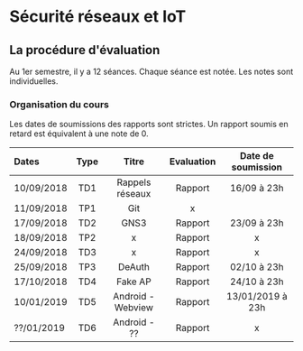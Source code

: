 # Sécurité réseaux et IoT


## La procédure d'évaluation

Au 1er semestre, il y a 12 séances. Chaque séance est notée.
Les notes sont individuelles.

### Organisation du cours

Les dates de soumissions des rapports sont strictes. Un rapport soumis en retard est équivalent à une note de 0.

| Dates  | Type | Titre | Evaluation | Date de soumission
| :------------ |:---------------:|:---------------:| :---------------:|:---------------:|
| 10/09/2018    |       TD1       |Rappels réseaux  |Rapport |  16/09 à 23h
| 11/09/2018    |       TP1       |    Git          |x |  
| 17/09/2018    |       TD2       |    GNS3         |Rapport | 23/09 à 23h
| 18/09/2018    |       TP2       |     x           |Rapport | x
| 24/09/2018    |       TD3       |     x           |Rapport | x  
| 25/09/2018    |       TP3       |     DeAuth      |Rapport | 02/10 à 23h   
| 17/10/2018    |       TD4       |     Fake AP     |Rapport | 24/10 à 23h  
| 10/01/2019    |       TD5       | Android - Webview |Rapport | 13/01/2019 à 23h  
| ??/01/2019    |       TD6       | Android -     ??  |Rapport | x

<!-- | 24/10/2018    |       TD5       |     x           |Rapport | x
| 24/10/2018    |       TP4       |     x           |Rapport | x
| 07/11/2018    |       TD6       |     x           |Rapport | x   
| 12/11/2018    |       TD7       |     x           |Rapport | x  
| 13/11/2018    |       TD8       | Présentation    |Rapport | x -->
